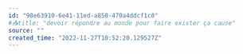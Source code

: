 ```yaml
---
id: "90e63910-6e41-11ed-a850-470a4ddcf1c0"
#📥title: "devoir répondre au monde pour faire exister ça cause"
source: ""
created_time: "2022-11-27T10:52:20.129527Z"
---
```

